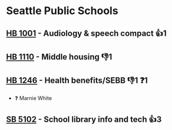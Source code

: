 # Seattle Public Schools

## [HB 1001](/bill/2023-24/hb/1001/) - Audiology & speech compact 👍1  

## [HB 1110](/bill/2023-24/hb/1110/) - Middle housing  👎1 

## [HB 1246](/bill/2023-24/hb/1246/) - Health benefits/SEBB  👎1 ❓1
* ❓ Marnie White

## [SB 5102](/bill/2023-24/sb/5102/) - School library info and tech 👍3  